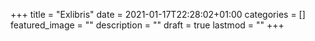 +++
title =  "Exlibris"
date = 2021-01-17T22:28:02+01:00
categories = []
featured_image = ""
description = ""
draft = true
lastmod = ""
+++

<!--more-->